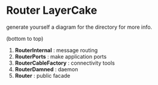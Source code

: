 # Router LayerCake

generate yourself a diagram for the directory for more info.

(bottom to top)
1) **RouterInternal** : message routing
2) **RouterPorts** : make application ports
3) **RouterCableFactory** : connectivity tools
4) **RouterDamned** : daemon
5) **Router** : public facade